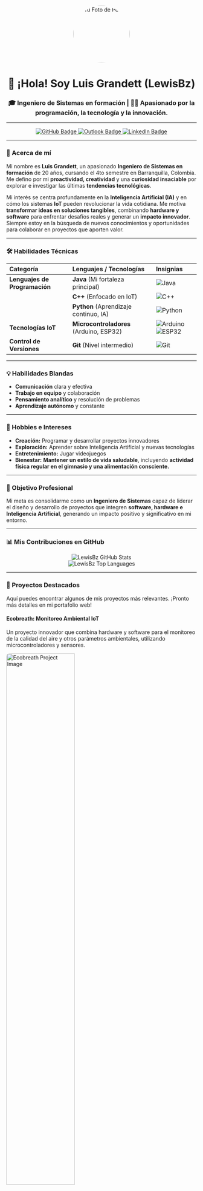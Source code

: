 <div align="center">
  <img src="URL_DE_TU_IMAGEN_DE_PERFIL_O_GIF_AQUI" alt="Tu Foto de Perfil" style="border-radius:50%; width:150px; height:150px;">
  
  <h1>👋 ¡Hola! Soy Luis Grandett (LewisBz)</h1>
  <h3>🎓 Ingeniero de Sistemas en formación | 👨‍💻 Apasionado por la programación, la tecnología y la innovación.</h3>
</div>

---

<div align="center">
  <a href="https://github.com/LewisBz">
    <img src="https://img.shields.io/badge/-LewisBz-20232A?style=for-the-badge&logo=github&logoColor=white" alt="GitHub Badge">
  </a>
  <a href="mailto:luisa-grandettm@unilibre.edu.co"> <img src="https://img.shields.io/badge/-Contáctame-0078D4?style=for-the-badge&logo=microsoft-outlook&logoColor=white" alt="Outlook Badge">
  </a>
  <a href="https://www.linkedin.com/in/tu-usuario-de-linkedin"> <img src="https://img.shields.io/badge/-LinkedIn-0A66C2?style=for-the-badge&logo=linkedin&logoColor=white" alt="LinkedIn Badge">
  </a>
  </div>

---

### 🚀 Acerca de mí

Mi nombre es **Luis Grandett**, un apasionado **Ingeniero de Sistemas en formación** de 20 años, cursando el 4to semestre en Barranquilla, Colombia. Me defino por mi **proactividad, creatividad** y una **curiosidad insaciable** por explorar e investigar las últimas **tendencias tecnológicas**.

Mi interés se centra profundamente en la **Inteligencia Artificial (IA)** y en cómo los sistemas **IoT** pueden revolucionar la vida cotidiana. Me motiva **transformar ideas en soluciones tangibles**, combinando **hardware y software** para enfrentar desafíos reales y generar un **impacto innovador**. Siempre estoy en la búsqueda de nuevos conocimientos y oportunidades para colaborar en proyectos que aporten valor.

---

### 🛠️ Habilidades Técnicas

| Categoría | Lenguajes / Tecnologías | Insignias |
| :-------- | :---------------------- | :--------------------------------------------------------------------------------------------------------------------------------------------------------------------------------------------------------------------------------------------------------------------------------------------------------------------------------------------------------- |
| **Lenguajes de Programación** | **Java** (Mi fortaleza principal) | ![Java](https://img.shields.io/badge/Java-007396?style=for-the-badge&logo=java&logoColor=white) |
| | **C++** (Enfocado en IoT) | ![C++](https://img.shields.io/badge/C%2B%2B-00599C?style=for-the-badge&logo=c%2B%2B&logoColor=white) |
| | **Python** (Aprendizaje continuo, IA) | ![Python](https://img.shields.io/badge/Python-3776AB?style=for-the-badge&logo=python&logoColor=white) |
| **Tecnologías IoT** | **Microcontroladores** (Arduino, ESP32) | ![Arduino](https://img.shields.io/badge/Arduino-00979D?style=for-the-badge&logo=arduino&logoColor=white) ![ESP32](https://img.shields.io/badge/ESP32-E73527?style=for-the-badge&logo=espressif&logoColor=white) |
| **Control de Versiones** | **Git** (Nivel intermedio) | ![Git](https://img.shields.io/badge/Git-F05032?style=for-the-badge&logo=git&logoColor=white) |

---

### 💡 Habilidades Blandas

* **Comunicación** clara y efectiva
* **Trabajo en equipo** y colaboración
* **Pensamiento analítico** y resolución de problemas
* **Aprendizaje autónomo** y constante

---

### 🎨 Hobbies e Intereses

* **Creación:** Programar y desarrollar proyectos innovadores
* **Exploración:** Aprender sobre Inteligencia Artificial y nuevas tecnologías
* **Entretenimiento:** Jugar videojuegos
* **Bienestar:** **Mantener un estilo de vida saludable**, incluyendo **actividad física regular en el gimnasio y una alimentación consciente.**

---

### 🎯 Objetivo Profesional

Mi meta es consolidarme como un **Ingeniero de Sistemas** capaz de liderar el diseño y desarrollo de proyectos que integren **software, hardware e Inteligencia Artificial**, generando un impacto positivo y significativo en mi entorno.

---

### 📊 Mis Contribuciones en GitHub

<p align="center">
  <img src="https://github-readme-stats.vercel.app/api?username=LewisBz&show_icons=true&theme=radical&hide_border=true&count_private=true" alt="LewisBz GitHub Stats">
  <br>
  <img src="https://github-readme-stats.vercel.app/api/top-langs/?username=LewisBz&layout=compact&theme=radical&hide_border=true" alt="LewisBz Top Languages">
</p>

---

### 🌟 Proyectos Destacados

Aquí puedes encontrar algunos de mis proyectos más relevantes. ¡Pronto más detalles en mi portafolio web!

#### **Ecobreath: Monitoreo Ambiental IoT**
Un proyecto innovador que combina hardware y software para el monitoreo de la calidad del aire y otros parámetros ambientales, utilizando microcontroladores y sensores.

<a href="https://github.com/LewisBz/Ecobreath"> 
<img src="URL_IMAGEN_ECOBREATH_AQUI" alt="Ecobreath Project Image" style="height: 60%; width:60%; border-radius: 8px;"> 
</a>
<br>
[![GitHub Stars](https://img.shields.io/github/stars/LewisBz/Ecobreath?style=social&label=Ver%20en%20GitHub)](https://github.com/LewisBz/Ecobreath) 
---

### 🌐 Mi Portafolio Web (Próximamente)

Estoy construyendo mi sitio web personal para ofrecer una inmersión más profunda en mis proyectos, habilidades y la visión detrás de ellos.

¡Mantente atento para explorar mi **portafolio online**!

---

### 📞 Contacto

Siempre abierto a colaborar y aprender. ¡No dudes en contactarme!

<div align="center">
  <a href="mailto:luisa-grandettm@unilibre.edu.co"> <img src="https://img.shields.io/badge/Email-luisa--grandettm@unilibre.edu.co-0078D4?style=for-the-badge&logo=microsoft-outlook&logoColor=white&labelColor=101010" alt="Email Badge">
  </a>
  <br>
  <a href="https://www.linkedin.com/in/tu-usuario-de-linkedin"> <img src="https://img.shields.io/badge/LinkedIn-Luis_Grandett-0A66C2?style=for-the-badge&logo=linkedin&logoColor=white&labelColor=101010" alt="LinkedIn Badge">
  </a>
  </div>
